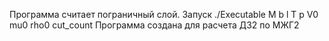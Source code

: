 Программа считает пограничный слой.
Запуск ./Executable M b l T p V0 mu0 rho0 cut_count
Программа создана для расчета ДЗ2 по МЖГ2
